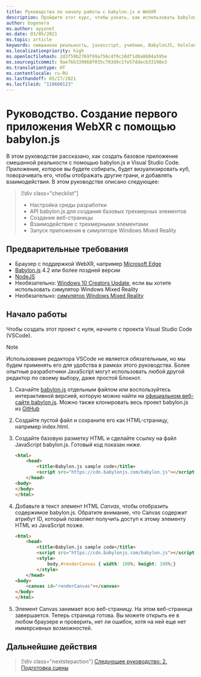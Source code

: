 ```yaml
---
title: Руководства по началу работы с babylon.js и WebXR
description: Пройдите этот курс, чтобы узнать, как использовать babylon.js и создавать базовое приложение смешанной реальности.
author: bogenera
ms.author: ayyonet
ms.date: 03/05/2021
ms.topic: article
keywords: смешанная реальность, javascript, учебник, BabylonJS, hololens, mixed reality, UWP, Windows 10, WebXR, иммерсивное веб-приложение
ms.localizationpriority: high
ms.openlocfilehash: 2d3f59b2769f99a756c4f0c10df1d8a8604a595e
ms.sourcegitcommit: 9ae76b339968f035c703d9c1fe57ddecb33198e3
ms.translationtype: HT
ms.contentlocale: ru-RU
ms.lasthandoff: 05/27/2021
ms.locfileid: "110600123"
---
```

# <a name="tutorial-create-your-first-webxr-application-using-babylonjs"></a>Руководство. Создание первого приложения WebXR с помощью babylon.js

В этом руководстве рассказано, как создать базовое приложение смешанной реальности с помощью babylon.js и Visual Studio Code. Приложение, которое вы будете собирать, будет визуализировать куб, поворачивать его, чтобы отображать другие грани, и добавлять взаимодействия. В этом руководстве описано следующее:

> [!div class="checklist"]
> * Настройка среды разработки
> * API babylon.js для создания базовых трехмерных элементов  
> * Создание веб-страницы
> * Взаимодействие с трехмерными элементами
> * Запуск приложения в симуляторе Windows Mixed Reality

## <a name="prerequisites"></a>Предварительные требования

* Браузер с поддержкой WebXR, например [Microsoft Edge](../../../../whats-new/new-microsoft-edge.md)
* [Babylon.js](https://doc.babylonjs.com/divingDeeper/developWithBjs/frameworkVers) 4.2 или более поздней версии
* [NodeJS](https://nodejs.org/)
* Необязательно: [Windows 10 Creators Update](https://www.microsoft.com/software-download/windows10), если вы хотите использовать симулятор Windows Mixed Reality
* Необязательно: [симулятор Windows Mixed Reality](../../../platform-capabilities-and-apis/using-the-windows-mixed-reality-simulator.md)

## <a name="getting-started"></a>Начало работы

Чтобы создать этот проект с нуля, начните с проекта Visual Studio Code (VSCode).

> [!NOTE]
> Использование редактора VSCode не является обязательным, но мы будем применять его для удобства в рамках этого руководства. Более опытные разработчики JavaScript могут использовать любой другой редактор по своему выбору, даже простой Блокнот.

1. Скачайте [babylon.js](https://doc.babylonjs.com/divingDeeper/developWithBjs/frameworkVers) отдельным файлом или воспользуйтесь интерактивной версией, которую можно найти на [официальном веб-сайте babylon.js](https://doc.babylonjs.com/divingDeeper/developWithBjs/frameworkVers). Можно также клонировать весь проект babylon.js из [GitHub](https://github.com/BabylonJS/Babylon.js)
1. Создайте пустой файл и сохраните его как HTML-страницу, например index.html.
1. Создайте базовую разметку HTML и сделайте ссылку на файл JavaScript babylon.js. Готовый код показан ниже.

    ```html
    <html>
        <head>
            <title>Babylon.js sample code</title>
            <script src="https://cdn.babylonjs.com/babylon.js"></script>
        </head>
    <body>
    </body>
    </html>
    ```

1. Добавьте в текст элемент HTML *Canvas*, чтобы отобразить содержимое babylon.js. Обратите внимание, что Canvas содержит атрибут ID, который позволяет получить доступ к этому элементу HTML из JavaScript позже.

    ```html
    <html>
        <head>
            <title>Babylon.js sample code</title>
            <script src="https://cdn.babylonjs.com/babylon.js"></script>
            <style>
                body,#renderCanvas { width: 100%; height: 100%;}
            </style>
        </head>
    <body>
        <canvas id="renderCanvas"></canvas>
    </body>
    </html>
    ```

1. Элемент Canvas занимает всю веб-страницу. На этом веб-страница завершается. Теперь страница готова. Вы можете открыть ее в любом браузере и проверить, нет ли ошибок, хотя на ней еще нет иммерсивных возможностей.

## <a name="next-steps"></a>Дальнейшие действия

> [!div class="nextstepaction"]
> [Следующее руководство: 2. Подготовка сцены](prepare-scene-02.md)